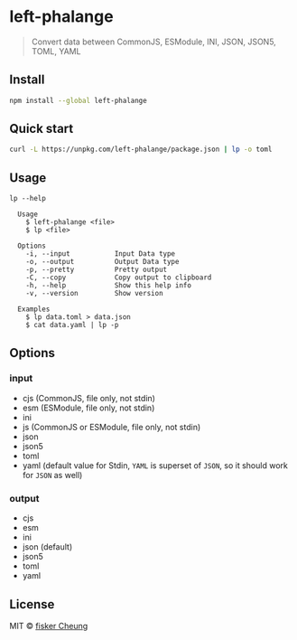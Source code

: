 # left-phalange

> Convert data between CommonJS, ESModule, INI, JSON, JSON5, TOML, YAML

## Install

```sh
npm install --global left-phalange
```

## Quick start

```sh
curl -L https://unpkg.com/left-phalange/package.json | lp -o toml
```

## Usage

```text
lp --help

  Usage
    $ left-phalange <file>
    $ lp <file>

  Options
    -i, --input           Input Data type
    -o, --output          Output Data type
    -p, --pretty          Pretty output
    -C, --copy            Copy output to clipboard
    -h, --help            Show this help info
    -v, --version         Show version

  Examples
    $ lp data.toml > data.json
    $ cat data.yaml | lp -p
```

## Options

### input

- cjs (CommonJS, file only, not stdin)
- esm (ESModule, file only, not stdin)
- ini
- js (CommonJS or ESModule, file only, not stdin)
- json
- json5
- toml
- yaml (default value for Stdin, `YAML` is superset of `JSON`, so it should work for `JSON` as well)

### output

- cjs
- esm
- ini
- json (default)
- json5
- toml
- yaml

## License

MIT © [fisker Cheung](https://github.com/fisker)
